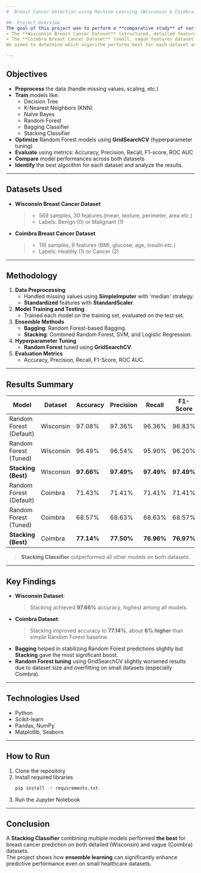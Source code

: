 ```yaml
---
#  Breast Cancer Detection using Machine Learning (Wisconsin & Coimbra)

##  Project Overview
The goal of this project was to perform a **comparative study** of various machine learning algorithms to **detect breast cancer** using two real-world datasets:  
- The **Wisconsin Breast Cancer Dataset** (structured, detailed feature set)  
- The **Coimbra Breast Cancer Dataset** (small, vague features dataset)
We aimed to determine which algorithm performs best for each dataset and to explore how **ensemble techniques like Bagging and Stacking** can further improve model performance.

---
```


##  Objectives
- **Preprocess** the data (handle missing values, scaling, etc.)
- **Train** models like:
  - Decision Tree
  - K-Nearest Neighbors (KNN)
  - Naïve Bayes
  - Random Forest
  - Bagging Classifier
  - Stacking Classifier
- **Optimize** Random Forest models using **GridSearchCV** (hyperparameter tuning)
- **Evaluate** using metrics: Accuracy, Precision, Recall, F1-score, ROC AUC
- **Compare** model performances across both datasets
- **Identify** the best algorithm for each dataset and analyze the results.

---

## Datasets Used
- **Wisconsin Breast Cancer Dataset**  
  > - 569 samples, 30 features (mean, texture, perimeter, area etc.)  
  > - Labels: Benign (0) or Malignant (1)
  
- **Coimbra Breast Cancer Dataset**  
  > - 116 samples, 9 features (BMI, glucose, age, insulin etc.)  
  > - Labels: Healthy (1) or Cancer (2)

---

##  Methodology
1. **Data Preprocessing**  
   - Handled missing values using **SimpleImputer** with 'median' strategy.
   - **Standardized** features with **StandardScaler**.
2. **Model Training and Testing**  
   - Trained each model on the training set, evaluated on the test set.
3. **Ensemble Methods**  
   - **Bagging**: Random Forest-based Bagging.
   - **Stacking**: Combined Random Forest, SVM, and Logistic Regression.
4. **Hyperparameter Tuning**  
   - **Random Forest** tuned using **GridSearchCV**.
5. **Evaluation Metrics**  
   - Accuracy, Precision, Recall, F1-Score, ROC AUC.

---

## Results Summary

| Model             | Dataset   | Accuracy | Precision | Recall | F1-Score | ROC AUC |
|-------------------|-----------|----------|-----------|--------|----------|---------|
| Random Forest (Default) | Wisconsin | 97.08%  | 97.36%    | 96.36% | 96.83%   | 99.69%  |
| Random Forest (Tuned)   | Wisconsin | 96.49%  | 96.54%    | 95.90% | 96.20%   | 99.62%  |
| **Stacking (Best)**     | Wisconsin | **97.66%** | **97.49%** | **97.49%** | **97.49%** | **99.78%** |
| Random Forest (Default) | Coimbra   | 71.43%  | 71.41%    | 71.41% | 71.41%   | 80.56%  |
| Random Forest (Tuned)   | Coimbra   | 68.57%  | 68.63%    | 68.63% | 68.57%   | 80.23%  |
| **Stacking (Best)**     | Coimbra   | **77.14%** | **77.50%** | **76.96%** | **76.97%** | **83.01%** |

> **Stacking Classifier** outperformed all other models on both datasets.

---

##  Key Findings
- **Wisconsin Dataset**:  
  > Stacking achieved **97.66%** accuracy, highest among all models.
- **Coimbra Dataset**:  
  > Stacking improved accuracy to **77.14%**, about **6% higher** than simple Random Forest baseline.
- **Bagging** helped in stabilizing Random Forest predictions slightly but **Stacking** gave the most significant boost.
- **Random Forest tuning** using GridSearchCV slightly worsened results due to dataset size and overfitting on small datasets (especially Coimbra).

---

##  Technologies Used
- Python
- Scikit-learn
- Pandas, NumPy
- Matplotlib, Seaborn

---

## How to Run
1. Clone the repository
2. Install required libraries
   ```bash
   pip install -r requirements.txt
   ```
3. Run the Jupyter Notebook

---

##  Conclusion
A **Stacking Classifier** combining multiple models performed **the best** for breast cancer prediction on both detailed (Wisconsin) and vague (Coimbra) datasets.  
The project shows how **ensemble learning** can significantly enhance predictive performance even on small healthcare datasets.

